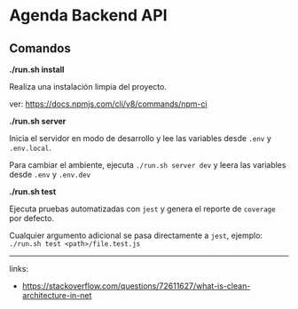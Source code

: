 # Agenda Backend API

## Comandos

**./run.sh install**

Realiza una instalación limpia del proyecto. 

ver: https://docs.npmjs.com/cli/v8/commands/npm-ci

**./run.sh server**

Inicia el servidor en modo de desarrollo y lee las variables desde `.env` y `.env.local`.

Para cambiar el ambiente, ejecuta `./run.sh server dev` y leera las variables desde `.env` y `.env.dev`

**./run.sh test**

Ejecuta pruebas automatizadas con `jest` y genera el reporte de `coverage` por defecto.

Cualquier argumento adicional se pasa directamente a `jest`, ejemplo: `./run.sh test <path>/file.test.js`

---

links:

- https://stackoverflow.com/questions/72611627/what-is-clean-architecture-in-net
